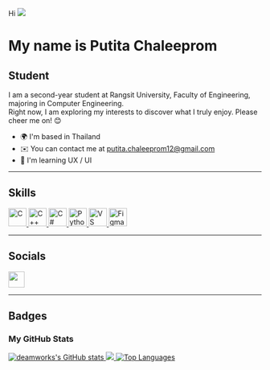 Hi ![](https://user-images.githubusercontent.com/18350557/176309783-0785949b-9127-417c-8b55-ab5a4333674e.gif)  
# My name is Putita Chaleeprom  

## Student  

I am a second-year student at Rangsit University, Faculty of Engineering, majoring in Computer Engineering.  
Right now, I am exploring my interests to discover what I truly enjoy. Please cheer me on! 😊  

- 🌍 I'm based in Thailand  
- ✉️ You can contact me at [putita.chaleeprom12@gmail.com](mailto:putita.chaleeprom12@gmail.com)  
- 🧠 I'm learning UX / UI  

---

## **Skills**  
<p align="left">
<a href="https://docs.microsoft.com/en-us/cpp/?view=msvc-170" target="_blank" rel="noreferrer">
<img src="https://raw.githubusercontent.com/danielcranney/readme-generator/main/public/icons/skills/c-colored.svg" width="36" height="36" alt="C" />
</a>
<a href="https://docs.microsoft.com/en-us/cpp/?view=msvc-170" target="_blank" rel="noreferrer">
<img src="https://raw.githubusercontent.com/danielcranney/readme-generator/main/public/icons/skills/cplusplus-colored.svg" width="36" height="36" alt="C++" />
</a>
<a href="https://docs.microsoft.com/en-us/dotnet/csharp/" target="_blank" rel="noreferrer">
<img src="https://raw.githubusercontent.com/danielcranney/readme-generator/main/public/icons/skills/csharp-colored.svg" width="36" height="36" alt="C#" />
</a>
<a href="https://www.python.org/" target="_blank" rel="noreferrer">
<img src="https://raw.githubusercontent.com/danielcranney/readme-generator/main/public/icons/skills/python-colored.svg" width="36" height="36" alt="Python" />
</a>
<a href="https://code.visualstudio.com/" target="_blank" rel="noreferrer">
<img src="https://raw.githubusercontent.com/danielcranney/readme-generator/main/public/icons/skills/visualstudiocode.svg" width="36" height="36" alt="VS Code" />
</a>
<a href="https://www.figma.com/" target="_blank" rel="noreferrer">
<img src="https://raw.githubusercontent.com/danielcranney/readme-generator/main/public/icons/skills/figma-colored.svg" width="36" height="36" alt="Figma" />
</a>
</p>

---

## **Socials**  
<p align="left">
<a href="https://www.github.com/deamworks" target="_blank" rel="noreferrer">
<img src="https://raw.githubusercontent.com/danielcranney/readme-generator/main/public/icons/socials/github.svg" width="32" height="32" />
</a>
</p>

---

## **Badges**  

### **My GitHub Stats**  

<a href="http://www.github.com/deamworks">
<img src="https://github-readme-stats.vercel.app/api?username=deamworks&show_icons=true&count_private=true&title_color=ffffff&text_color=ffffff&icon_color=6366f1&bg_color=312e81&hide_border=true&show_icons=true" alt="deamworks's GitHub stats" />
</a>

<a href="http://www.github.com/deamworks">
<img src="https://github-readme-streak-stats.herokuapp.com/?user=deamworks&stroke=ffffff&background=312e81&ring=ffffff&fire=ffffff&currStreakNum=ffffff&currStreakLabel=ffffff&sideNums=ffffff&sideLabels=ffffff&dates=ffffff&hide_border=true" />
</a>

<a href="https://github.com/deamworks" align="left">
<img src="https://github-readme-stats.vercel.app/api/top-langs/?username=deamworks&langs_count=10&title_color=ffffff&text_color=ffffff&icon_color=6366f1&bg_color=312e81&hide_border=true&locale=en&custom_title=Top%20Languages" alt="Top Languages" />
</a>

